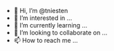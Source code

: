 - 👋 Hi, I’m @tniesten
- 👀 I’m interested in ...
- 🌱 I’m currently learning ...
- 💞️ I’m looking to collaborate on ...
- 📫 How to reach me ...

<!---
tniesten/tniesten is a ✨ special ✨ repository because its `README.md` (this file) appears on your GitHub profile.
You can click the Preview link to take a look at your changes.
--->
